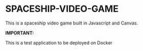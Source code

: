 # SPACESHIP-VIDEO-GAME

This is a spaceship video game built in Javascript and Canvas.

**IMPORTANT:**

This is a test application to be deployed on Docker
